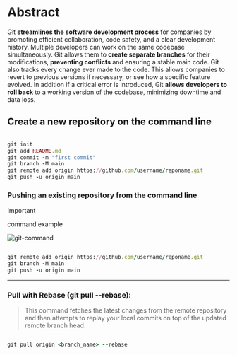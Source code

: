 
# Abstract
Git **streamlines the software development process** for companies by promoting efficient collaboration, code safety, and a clear development history. Multiple developers can work on the same codebase simultaneously. Git allows them to **create separate branches** for their modifications, **preventing conflicts** and ensuring a stable main code. Git also tracks every change ever made to the code. This allows companies to revert to previous versions if necessary, or see how a specific feature evolved. In addition if a critical error is introduced, Git **allows developers to roll back** to a working version of the codebase, minimizing downtime and data loss.


## Create a new repository on the command line

```ruby

git init
git add README.md
git commit -m "first commit"
git branch -M main
git remote add origin https://github.com/username/reponame.git
git push -u origin main

```

### Pushing an existing repository from the command line

> [!IMPORTANT]
> command example

![git-command](https://github.com/AleMorales9011/01-DEVOPS-AWS/blob/35bb6643e1b540ecf2530230dd3fb847c47bde02/002-GIT-CREATING%20%26%20PUSHING%20REPOSITORIES/git-command.jpg)
```ruby

git remote add origin https://github.com/username/reponame.git
git branch -M main
git push -u origin main

```
---
### Pull with Rebase (git pull --rebase):

>This command fetches the latest changes from the remote repository and then attempts to replay your local commits
>on top of the updated remote branch head.

```ruby

git pull origin <branch_name> --rebase

```

